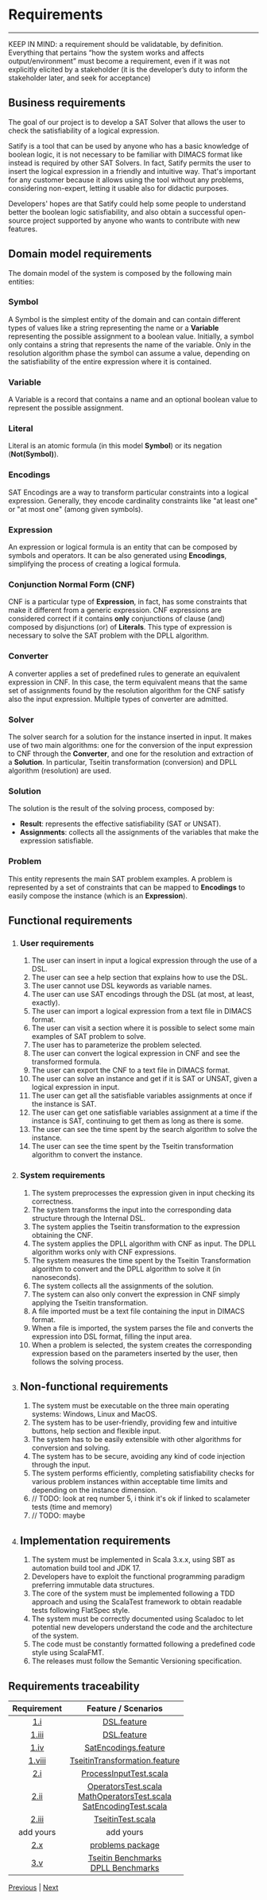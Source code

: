 # Requirements

---

KEEP IN MIND: a requirement should be validatable, by definition.
Everything that pertains “how the system works and affects
output/environment” must become a requirement, even if it was not explicitly
elicited by a stakeholder (it is the developer’s duty to inform the stakeholder
later, and seek for acceptance)

## Business requirements

The goal of our project is to develop a SAT Solver that allows the user to check
the satisfiability of a logical expression.

Satify is a tool that can be used by anyone who has a basic knowledge of boolean logic,
it is not necessary to be familiar with DIMACS format like instead is required by other SAT Solvers.
In fact, Satify permits the user to insert the logical expression in a friendly and intuitive way.
That's important for any customer because it allows using the tool without any problems, considering non-expert,
letting it usable also for didactic purposes.

Developers' hopes are that Satify could help some people to understand better the boolean logic satisfiability,
and also obtain a successful open-source project supported by anyone who wants to contribute with new features.

## Domain model requirements

The domain model of the system is composed by the following main entities:

### Symbol

A Symbol is the simplest entity of the domain and can contain different types of values like a string
representing the name or a **Variable** representing the possible assignment to a boolean value.
Initially, a symbol only contains a string that represents the name of the variable.
Only in the resolution algorithm phase the symbol can assume a value,
depending on the satisfiability of the entire expression where it is contained.

### Variable

A Variable is a record that contains a name and an optional boolean value to represent the possible assignment.

### Literal

Literal is an atomic formula (in this model **Symbol**) or its negation (**Not(Symbol)**).

### Encodings

SAT Encodings are a way to transform particular constraints into a logical expression.
Generally, they encode cardinality constraints like "at least one" or "at most one" (among given symbols).

### Expression

An expression or logical formula is an entity that can be composed by symbols and operators.
It can be also generated using **Encodings**, simplifying the process of creating a logical formula.

### Conjunction Normal Form (CNF)

CNF is a particular type of **Expression**, in fact, has some constraints that make it different from a generic
expression.
CNF expressions are considered correct if it contains **only** conjunctions of clause (and)
composed by disjunctions (or) of **Literals**.
This type of expression is necessary to solve the SAT problem with the DPLL algorithm.

### Converter

A converter applies a set of predefined rules to generate an equivalent expression in CNF.
In this case, the term equivalent means that the same set of assignments found by the resolution
algorithm for the CNF satisfy also the input expression.
Multiple types of converter are admitted.

### Solver

The solver search for a solution for the instance inserted in input.
It makes use of two main algorithms: one for the conversion of the input expression to CNF through the **Converter**,
and one for the resolution and extraction of a **Solution**.
In particular, Tseitin transformation (conversion) and DPLL algorithm (resolution) are used.

### Solution

The solution is the result of the solving process, composed by:

- **Result**: represents the effective satisfiability (SAT or UNSAT).
- **Assignments**: collects all the assignments of the variables that make the expression satisfiable.

### Problem

This entity represents the main SAT problem examples.
A problem is represented by a set of constraints that can be mapped to **Encodings**
to easily compose the instance (which is an **Expression**).

## Functional requirements

1. ### User requirements
    1. The user can insert in input a logical expression through the use of a DSL.
    2. The user can see a help section that explains how to use the DSL.
    3. The user cannot use DSL keywords as variable names.
    4. The user can use SAT encodings through the DSL (at most, at least, exactly).
    5. The user can import a logical expression from a text file in DIMACS format.
    6. The user can visit a section where it is possible to select some main examples of SAT problem to solve.
    7. The user has to parameterize the problem selected.
    8. The user can convert the logical expression in CNF and see the transformed formula.
    9. The user can export the CNF to a text file in DIMACS format.
    10. The user can solve an instance and get if it is SAT or UNSAT, given a logical expression in input.
    11. The user can get all the satisfiable variables assignments at once if the instance is SAT.
    12. The user can get one satisfiable variables assignment at a time if the instance is SAT, continuing to get them
        as long as there is some.
    13. The user can see the time spent by the search algorithm to solve the instance.
    14. The user can see the time spent by the Tseitin transformation algorithm to convert the instance.

2. ### System requirements
    1. The system preprocesses the expression given in input checking its correctness.
    2. The system transforms the input into the corresponding data structure through the Internal DSL.
    3. The system applies the Tseitin transformation to the expression obtaining the CNF.
    4. The system applies the DPLL algorithm with CNF as input. The DPLL algorithm works only with CNF expressions.
    5. The system measures the time spent by the Tseitin Transformation algorithm to convert and the DPLL algorithm to
       solve it (in nanoseconds).
    6. The system collects all the assignments of the solution.
    7. The system can also only convert the expression in CNF simply applying the Tseitin transformation.
    8. A file imported must be a text file containing the input in DIMACS format.
    9. When a file is imported, the system parses the file and converts the expression into DSL format, filling the
       input area.
    10. When a problem is selected, the system creates the corresponding expression based on the parameters inserted by
        the user, then follows the solving process.

3. ## Non-functional requirements
    1. The system must be executable on the three main operating systems: Windows, Linux and MacOS.
    2. The system has to be user-friendly, providing few and intuitive buttons, help section and flexible input.
    3. The system has to be easily extensible with other algorithms for conversion and solving.
    4. The system has to be secure, avoiding any kind of code injection through the input.
    5. The system performs efficiently, completing satisfiability checks for various problem instances within acceptable
       time limits and depending on the instance dimension.
    6. // TODO: look at req number 5, i think it's ok if linked to scalameter tests (time and memory)
    7. // TODO: maybe

4. ## Implementation requirements
    1. The system must be implemented in Scala 3.x.x, using SBT as automation build tool and JDK 17.
    2. Developers have to exploit the functional programming paradigm preferring immutable data structures.
    3. The core of the system must be implemented following a TDD approach and using the ScalaTest framework to obtain
       readable tests following FlatSpec style.
    4. The system must be correctly documented using Scaladoc to let potential new developers understand the code and
       the architecture of the system.
    5. The code must be constantly formatted following a predefined code style using ScalaFMT.
    6. The releases must follow the Semantic Versioning specification.

## Requirements traceability

|             Requirement             |                                                                                                                   Feature / Scenarios                                                                                                                   |  
|:-----------------------------------:|:-------------------------------------------------------------------------------------------------------------------------------------------------------------------------------------------------------------------------------------------------------:|
|      [1.i](#user-requirements)      |                                                                                              [DSL.feature](../../src/test/resources/features/DSL.feature)                                                                                               |
|     [1.iii](#user-requirements)     |                                                                                              [DSL.feature](../../src/test/resources/features/DSL.feature)                                                                                               |
|     [1.iv](#user-requirements)      |                                                                                     [SatEncodings.feature](../../src/test/resources/features/SatEncodings.feature)                                                                                      |
|    [1.viii](#user-requirements)     |                                                                            [TseitinTransformation.feature](../../src/test/resources/features/TseitinTransformation.feature)                                                                             |
|     [2.i](#system-requirements)     |                                                                                    [ProcessInputTest.scala](../../src/test/scala/satify/dsl/ProcessInputTest.scala)                                                                                     |
|    [2.ii](#system-requirements)     | [OperatorsTest.scala](../../src/test/scala/satify/dsl/OperatorsTest.scala) <br/> [MathOperatorsTest.scala](../../src/test/scala/satify/dsl/MathOperatorsTest.scala)<br/> [SatEncodingTest.scala](../../src/test/scala/satify/dsl/SatEncodingTest.scala) |
|    [2.iii](#system-requirements)    |                                                                              [TseitinTest.scala](../../src/test/scala/satify/update/converters/tseitin/TseitinTest.scala)                                                                               |
|              add yours              |                                                                                                                        add yours                                                                                                                        |
|     [2.x](#system-requirements)     |                                                                                                [problems package](../../src/test/scala/satify/problems)                                                                                                 |
| [3.v](#non-functional-requirements) |                                        [Tseitin Benchmarks](../../src/test/scala/satify/update/converters/tseitin/benchmark) <br/>  [DPLL Benchmarks](../../src/test/scala/satify/update/solver/dpll/benchmark)                                         |

[Previous](1-methodology.md) | [Next](3-architectural-design.md)

